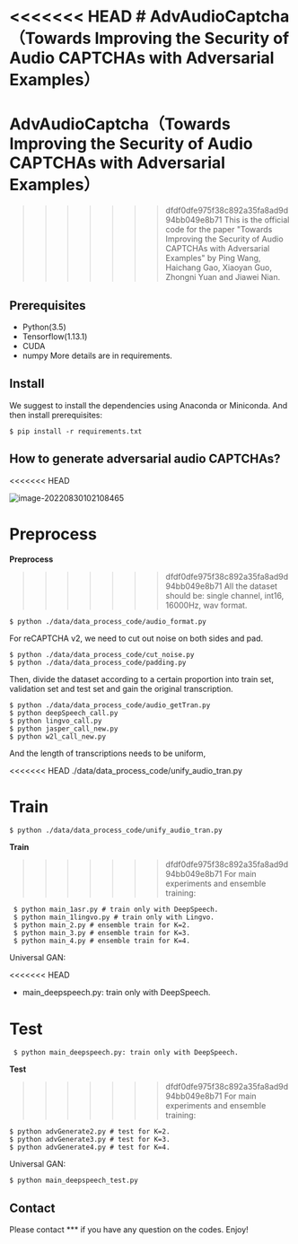 <<<<<<< HEAD
﻿﻿﻿# AdvAudioCaptcha（Towards Improving the Security of Audio CAPTCHAs with Adversarial Examples）
=======
# AdvAudioCaptcha（Towards Improving the Security of Audio CAPTCHAs with Adversarial Examples）
>>>>>>> dfdf0dfe975f38c892a35fa8ad9d94bb049e8b71
This is the official code for the paper "Towards Improving the Security of Audio CAPTCHAs with Adversarial Examples" by Ping Wang, Haichang Gao,  Xiaoyan Guo, Zhongni Yuan and Jiawei Nian.
## Prerequisites
 - Python(3.5)
 - Tensorflow(1.13.1)
 - CUDA
 - numpy
 More details are in requirements.
 ## Install
We suggest to install the dependencies using Anaconda or Miniconda. And then install prerequisites:

    $ pip install -r requirements.txt

## How to generate adversarial audio CAPTCHAs?

<<<<<<< HEAD


![image-20220830102108465](C:\Users\cxw\AppData\Roaming\Typora\typora-user-images\image-20220830102108465.png)



**Preprocess**
=======
**Preprocess**

>>>>>>> dfdf0dfe975f38c892a35fa8ad9d94bb049e8b71
All the dataset should be:  single channel, int16, 16000Hz, wav format.

    $ python ./data/data_process_code/audio_format.py
  For reCAPTCHA v2, we need to cut out noise on both sides and pad.

    $ python ./data/data_process_code/cut_noise.py
    $ python ./data/data_process_code/padding.py
 Then, divide the dataset according to a certain proportion into train set, validation set and test set and gain the original transcription.

    $ python ./data/data_process_code/audio_getTran.py
    $ python deepSpeech_call.py
    $ python lingvo_call.py
    $ python jasper_call_new.py
    $ python w2l_call_new.py

And the length of transcriptions needs to be uniform,

<<<<<<< HEAD
    ./data/data_process_code/unify_audio_tran.py

**Train**
=======
    $ python ./data/data_process_code/unify_audio_tran.py

**Train**

>>>>>>> dfdf0dfe975f38c892a35fa8ad9d94bb049e8b71
For main experiments and ensemble training:

     $ python main_1asr.py # train only with DeepSpeech.
     $ python main_1lingvo.py # train only with Lingvo.
     $ python main_2.py # ensemble train for K=2.
     $ python main_3.py # ensemble train for K=3.
     $ python main_4.py # ensemble train for K=4.

Universal GAN:

<<<<<<< HEAD
 - main_deepspeech.py: train only with DeepSpeech.

**Test**
=======
     $ python main_deepspeech.py: train only with DeepSpeech.

**Test**

>>>>>>> dfdf0dfe975f38c892a35fa8ad9d94bb049e8b71
For main experiments and ensemble training:

    $ python advGenerate2.py # test for K=2.
    $ python advGenerate3.py # test for K=3.
    $ python advGenerate4.py # test for K=4.

Universal GAN:

    $ python main_deepspeech_test.py

 



## Contact
Please contact *** if you have any question on the codes. Enjoy!
